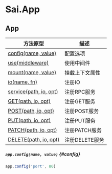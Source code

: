 # Sai.App


## App
| 方法原型 | 描述 |
| --- | --- |
| [config(name, value)](#config)     | 配置选项 |
| [use(middleware)](#use)            | 使用中间件 |
| [mount(name, value)](#mount)       | 挂载上下文属性 |
| [io(name, fn)](#io)                | 注册IO |
| [service(path, io, opt)](#service) | 注册RPC服务 |
| [GET(path, io, opt)](#GET)         | 注册GET服务 |
| [POST(path, io, opt)](#POST)       | 注册POST服务 |
| [PUT(path, io, opt)](#PUT)         | 注册PUT服务 |
| [PATCH(path, io, opt)](#PATCH)     | 注册PATCH服务 |
| [DELETE(path, io, opt)](#DELETE)   | 注册DELETE服务 |


##### ``app.config(name, value)`` {#config}
```js
app.config('port', 80)
```